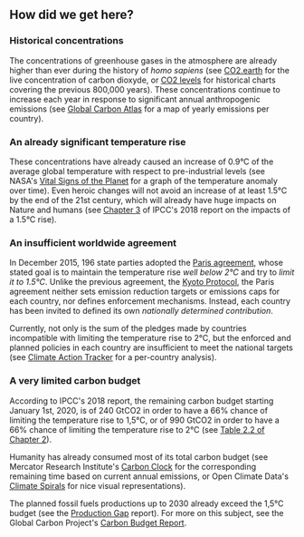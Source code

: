 ## How did we get here?

### Historical concentrations

The concentrations of greenhouse gases in the atmosphere are already higher than ever during the history
of *homo sapiens* (see [CO2.earth](https://www.co2.earth/) for the live concentration of carbon dioxyde,
or [CO2 levels](https://www.co2levels.org/) for historical charts covering the previous 800,000
years). These concentrations continue to increase each year in response to significant annual anthropogenic emissions
(see [Global Carbon Atlas](http://www.globalcarbonatlas.org/en/CO2-emissions) for a map of yearly
emissions per country).

### An already significant temperature rise

These concentrations have already caused an increase of 0.9°C of the average global temperature with respect
to pre-industrial levels (see NASA's [Vital Signs of the Planet](https://climate.nasa.gov/vital-signs/global-temperature/) 
for a graph of the temperature anomaly over time). Even heroic changes
will not avoid an increase of at least 1.5°C by the end of the 21st century, which will already
have huge impacts on Nature and humans (see [Chapter 3](https://www.ipcc.ch/sr15/chapter/chapter-3/)
of IPCC's 2018 report on the impacts of a 1.5°C rise).

### An insufficient worldwide agreement

In December 2015, 196 state parties adopted the
[Paris agreement](https://unfccc.int/process-and-meetings/the-paris-agreement/the-paris-agreement),
whose stated goal is to maintain the temperature rise *well below 2°C* and try to *limit it to 1.5°C*.
Unlike the previous agreement, the [Kyoto Protocol](https://unfccc.int/kyoto_protocol), the Paris
agreement neither sets emission reduction targets or emissions caps for each country, nor defines
enforcement mechanisms. Instead, each country has been invited to defined its own *nationally determined
contribution*. 

Currently, not only is the sum of the pledges made by countries incompatible with
limiting the temperature rise to 2°C, but the enforced and planned policies in each country are insufficient to meet 
the national targets (see [Climate Action Tracker](https://climateactiontracker.org/countries/) for a per-country analysis).

### A very limited carbon budget

According to IPCC's 2018 report, the remaining carbon budget starting January 1st, 2020, 
is of 240 GtCO2 in order to have a 66% chance of limiting the temperature rise to 1,5°C, 
or of 990 GtCO2 in order to have a 66% chance of limiting the temperature rise to 2°C
(see [Table 2.2 of Chapter 2](https://www.ipcc.ch/sr15/chapter/chapter-2/)).

Humanity has already consumed most of its total carbon budget (see Mercator Research Institute's 
[Carbon Clock](https://www.mcc-berlin.net/en/research/co2-budget.html) 
for the corresponding remaining time based on current annual emissions, 
or Open Climate Data's [Climate Spirals](https://openclimatedata.net/climate-spirals/from-emissions-to-global-warming-line-chart/)
for nice visual representations).

The planned fossil fuels productions up to 2030 already exceed the 1,5°C budget 
(see the [Production Gap](http://productiongap.org/2019report/) report). 
For more on this subject, see the Global Carbon Project's [Carbon Budget Report](https://www.globalcarbonproject.org/carbonbudget/index.htm).
